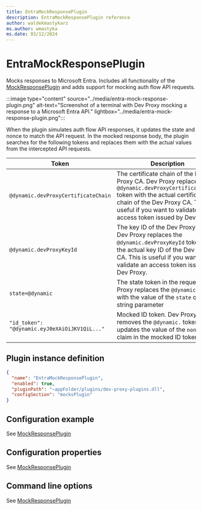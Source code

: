 ```yaml
---
title: EntraMockResponsePlugin
description: EntraMockResponsePlugin reference
author: waldekmastykarz
ms.author: wmastyka
ms.date: 03/12/2024
---
```


# EntraMockResponsePlugin

Mocks responses to Microsoft Entra. Includes all functionality of the [MockResponsePlugin](./MockResponsePlugin.md) and adds support for mocking auth flow API requests.

:::image type="content" source="../media/entra-mock-response-plugin.png" alt-text="Screenshot of a terminal with Dev Proxy mocking a response to a Microsoft Entra API." lightbox="../media/entra-mock-response-plugin.png":::

When the plugin simulates auth flow API responses, it updates the state and nonce to match the API request. In the mocked response body, the plugin searches for the following tokens and replaces them with the actual values from the intercepted API requests.

| Token | Description |
| ----- | ----------- |
| `@dynamic.devProxyCertificateChain` | The certificate chain of the Dev Proxy CA. Dev Proxy replaces the `@dynamic.devProxyCertificateChain` token with the actual certificate chain of the Dev Proxy CA. This is useful if you want to validate an access token issued by Dev Proxy. |
| `@dynamic.devProxyKeyId` | The key ID of the Dev Proxy CA. Dev Proxy replaces the `@dynamic.devProxyKeyId` token with the actual key ID of the Dev Proxy CA. This is useful if you want to validate an access token issued by Dev Proxy. |
| `state=@dynamic` | The state token in the request. Dev Proxy replaces the `@dynamic` token with the value of the `state` query string parameter |
| `"id_token": "@dynamic.eyJ0eXAiOiJKV1QiL..."` | Mocked ID token. Dev Proxy removes the `@dynamic.` token and updates the value of the `nonce` claim in the mocked ID token. |

## Plugin instance definition

```json
{
  "name": "EntraMockResponsePlugin",
  "enabled": true,
  "pluginPath": "~appFolder/plugins/dev-proxy-plugins.dll",
  "configSection": "mocksPlugin"
}
```

## Configuration example

See [MockResponsePlugin](./MockResponsePlugin.md)

## Configuration properties

See [MockResponsePlugin](./MockResponsePlugin.md)

## Command line options

See [MockResponsePlugin](./MockResponsePlugin.md)

